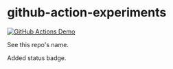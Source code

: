 # github-action-experiments

[![GitHub Actions Demo](https://github.com/shinsa82/github-action-experiments/actions/workflows/github-actions-demo.yaml/badge.svg?event=push)](https://github.com/shinsa82/github-action-experiments/actions/workflows/github-actions-demo.yaml)

See this repo's name.

Added status badge.
